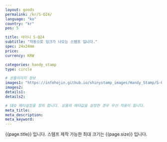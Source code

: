 ```yaml
---
layout: goods
permalink: /kr/S-Q24/
language: "ko"
country: "kr"
pos: 5

title: 샤이니 S-Q24
subtitle: "자동으로 잉크가 나오는 스템프 입니다."
spec: 24x24mm
price: 
currency: KRW

categories: handy_stamp
type: circle

# 상품이미지 정보
images1: "https://infohojin.github.io/shinystamp_images/Handy_Stamp/S-Q24/S-Q24_1.jpg"
images2:
details1:
details2:    

# SEO 메타설정을 정의 합니다. 상품의 메타값을 설정한 경우 우선 적용이 됩니다.
meta_title: 
meta_description:
meta_keyword:
---
```


{{page.title}} 입니다. 스템프 제작 가능한 최대 크기는 {{page.size}} 입니다.